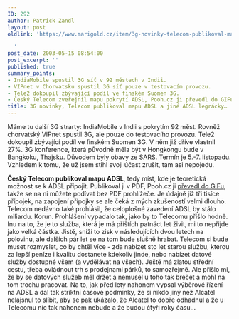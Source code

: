 ```yaml
---
ID: 292
author: Patrick Zandl
layout: post
oldlink: 'https://www.marigold.cz/item/3g-novinky-telecom-publikoval-mapu-adsl-a-jine-adsl-legracky

  '
post_date: 2003-05-15 08:54:00
post_excerpt: ''
published: true
summary_points:
- IndiaMobile spustil 3G síť v 92 městech v Indii.
- VIPnet v Chorvatsku spustil 3G síť pouze v testovacím provozu.
- Tele2 dokoupil zbývající podíl ve finském Suomen 3G.
- Český Telecom zveřejnil mapu pokrytí ADSL, Pooh.cz ji převedl do GIFu.
title: 3G novinky, Telecom publikoval mapu ADSL a jiné ADSL legrácky…
---
```


<p>
Máme tu další 3G strarty: IndiaMobile v Indii s pokrytím 92 měst. Rovněž chorvatský VIPnet spustil 3G, ale pouze do testovacího provozu. Tele2 dokoupil zbývající podíl ve finském Suomen 3G. V něm již dříve vlastnil 27%. 3G konference, která původně měla být v Hongkongu bude v Bangkoku, Thajsku. Důvodem byly obavy ze SARS. Termín je 5.-7. listopadu. Vzhledem k tomu, že už jsem stihl svoji účast zrušit, tam asi nepojedu. </p>

<p>
<STRONG>Český Telecom publikoval mapu ADSL</STRONG>, tedy míst, kde je teoretická možnost se k ADSL připojit. Publikoval ji v PDF, Pooh.cz ji <A href="http://www.pooh.cz/upload/img/1000/adsl-pokryti-05-2003.gif" target=_blank>převedl do GIFu</A>, takže se na ni můžete podívat bez PDF prohlížeče. Je údajně již tři tisíce přípojek, na zapojení přípojky se ale čeká z mých zkušeností velmi dlouho. Telecom nedávno také prohlásil, že celoplošné zavedení ADSL by stálo miliardu. Korun. Prohlášení vypadalo tak, jako by to Telecomu přišlo hodně. Inu na to, že je to služba, která je má příštích patnáct let živit, mi to nepřijde jako velká částka. Jistě, sníží to zisk v následujících dvou letech na polovinu, ale dalších pár let se na tom bude slušně hrabat. Telecom si bude muset rozmyslet, co by chtěl více - zda nabízet sto let starou službu, kterou za lepší peníze i kvalitu dostanete kdekoliv jinde, nebo nabízet datové služby dostupné všem (a vydělávat na všech). Ještě má zlatou střední cestu, třeba ovládnout trh s prodejnami párků, to samozřejmě. Ale přišlo mi, že by se datových služeb měl držet a nemusel u toho tak brečet a mohl na tom trochu pracovat. Na to, jak před lety nahonem vypsal výběrové řízení na ADSL a dal tak striktní časové podmínky, že si nikdo jiný než Alcatel nelajsnul to slíbit, aby se pak ukázalo, že Alcatel to dobře odhadnul a že u Telecomu nic tak nahonem nebude a že budou čtyři roky času...</p>

<p>
&#160;</p>